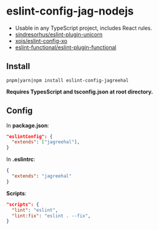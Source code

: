 # eslint-config-jag-nodejs

- Usable in any TypeScript project, includes React rules.
- [sindresorhus/eslint-plugin-unicorn](https://github.com/sindresorhus/eslint-plugin-unicorn)
- [xojs/eslint-config-xo](https://github.com/sindresorhus/eslint-config-xo)
- [eslint-functional/eslint-plugin-functional](https://github.com/eslint-functional/eslint-plugin-functional)

## Install

`pnpm|yarn|npm install eslint-config-jagreehal`

**Requires TypesScript and tsconfig.json at root directory.**

## Config

In **package.json**:

```json
"eslintConfig": {
  "extends": ["jagreehal"],
}
```

In **.eslintrc**:

```json
{
  "extends": "jagreehal"
}
```

**Scripts**:

```json
"scripts": {
  "lint": "eslint",
  "lint:fix": "eslint . --fix",
}
```
